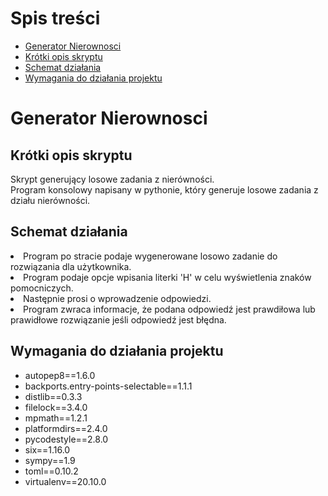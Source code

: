 # Spis treści
* [Generator Nierownosci](#generator-nierownosci)
* [Krótki opis skryptu](#krotki-opis-skryptu)
* [Schemat działania](#schemat-dzialania)
* [Wymagania do działania projektu](#wymagania-do-dzialania-projektu)

<!-- Title: -->
# Generator Nierownosci

<!-- Labels: -->
  <!-- First row: -->
## Krótki opis skryptu
Skrypt generujący losowe zadania z nierówności. <br>
Program konsolowy napisany w pythonie, który generuje losowe zadania z działu nierówności.
  <!-- Second row: -->
## Schemat działania
<li>Program po stracie podaje wygenerowane losowo zadanie do rozwiązania dla użytkownika. <br>
<li>Program podaje opcje wpisania literki 'H' w celu wyświetlenia znaków pomocniczych. <br>
<li>Następnie prosi o wprowadzenie odpowiedzi. <br>
<li>Program zwraca informacje, że podana odpowiedź jest prawdiłowa lub prawidłowe rozwiązanie jeśli odpowiedź jest błędna. <br>

## Wymagania do działania projektu
- autopep8==1.6.0
- backports.entry-points-selectable==1.1.1
- distlib==0.3.3
- filelock==3.4.0
- mpmath==1.2.1
- platformdirs==2.4.0
- pycodestyle==2.8.0
- six==1.16.0
- sympy==1.9
- toml==0.10.2
- virtualenv==20.10.0

